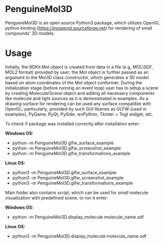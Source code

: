# PenguineMol3D
PenguineMol3D is an open source Python3 package, which utilizes OpenGL python binding (https://pyopengl.sourceforge.net) for rendering of small compounds' 3D models. 

# Usage

Initially, the RDKit Mol object is created from data in a file (e.g, MOL\SDF, MOL2 format) provided by user; the Mol object is further passed as an argument to the Mol3D class constructor, which generates a 3D model based on atom coordinates of the Mol object conformer. During the initialization stage (before running an event loop) user has to setup a scene by creating MolecularScene object and adding all necessary components like molecule and light sources as it is demonstrated in examples. As a drawing surface for rendering can be used any surface compatible with OpenGL; particularly, provided by such GUI libaries as GLFW (used in examples), PyGame, PyQt, PySide, wxPython, Tkinter + Togl widget, etc.

To check if package was installed correctly after installation enter:

**Windows OS:**

* python -m PenguineMol3D.glfw_surface_example
* python -m PenguineMol3D.glfw_screenshot_example
* python -m PenguineMol3D.glfw_transformations_example

**Linux OS:**

* python3 -m PenguineMol3D.glfw_surface_example
* python3 -m PenguineMol3D.glfw_screenshot_example
* python3 -m PenguineMol3D.glfw_transformations_example

Main folder also contains script, which can be used for small molecule visualization with predefined scene, to run it enter:

**Windows OS:**

* python -m PenguineMol3D.display_molecule molecule_name.sdf

**Linux OS:**

* python3 -m PenguineMol3D.display_molecule molecule_name.sdf
